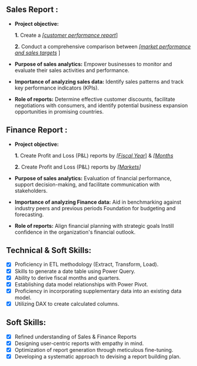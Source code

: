 ## Sales Report :


- **Project objective:** 

    **1.** Create a _[[customer performance report](https://github.com/akalafallah/Excel-Sales-Analytics/blob/main/Customer%20Performance%20Report.pdf)_]

    **2.** Conduct a comprehensive comparison between _[[market performance and sales targets](https://github.com/akalafallah/Excel-Sales-Analytics/blob/main/Market%20Performance%20vs%20Target%20Report.pdf)_
]
- **Purpose of sales analytics:** Empower businesses to monitor and evaluate their sales activities and performance.

- **Importance of analyzing sales data:** Identify sales patterns and track key performance indicators (KPIs).

- **Role of reports:** Determine effective customer discounts, facilitate negotiations with consumers, and identify potential business expansion opportunities in promising countries.


## Finance Report :

- **Project objective:** 

    **1.** Create Profit and Loss (P&L) reports by _[[Fiscal Year](https://github.com/akalafallah/Excel-Sales-Analytics/blob/main/P%26L%20Statement%20by%20Fiscal%20Year.pdf)_] & _[[Months](https://github.com/akalafallah/Excel-Sales_Analysis/blob/main/P%26L%20Statement%20by%20Months.pdf)_ 

   **2.** Create Profit and Loss (P&L) reports by _[[Markets](https://github.com/akalafallah/Excel-Sales_Analysis/blob/main/P%26L%20Statement%20by%20Markets.pdf)]_

- **Purpose of sales analytics:** Evaluation of financial performance, support decision-making, and facilitate communication with stakeholders.

- **Importance of analyzing Finance data:** Aid in benchmarking against industry peers and previous periods Foundation for budgeting and forecasting.

- **Role of reports:** Align financial planning with strategic goals Instill confidence in the organization's financial outlook.


## Technical & Soft Skills:
- [x]	Proficiency in ETL methodology (Extract, Transform, Load).
- [x]	Skills to generate a date table using Power Query.
- [x]	Ability to derive fiscal months and quarters.
- [x]	Establishing data model relationships with Power Pivot.
- [x]	Proficiency in incorporating supplementary data into an existing data model.
- [x]	Utilizing DAX to create calculated columns.

## Soft Skills:
- [x]	Refined understanding of Sales & Finance Reports
- [x]	Designing user-centric reports with empathy in mind.
- [x]	Optimization of report generation through meticulous fine-tuning.
- [x]	Developing a systematic approach to devising a report building plan.
